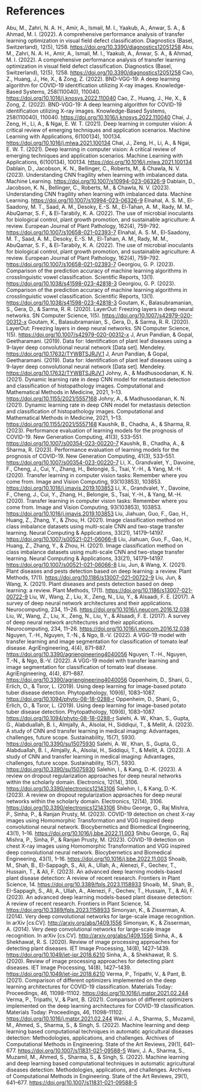 # References 
Abu, M., Zahri, N. A. H., Amir, A., Ismail, M. I., Yaakub, A., Anwar, S. A., & Ahmad, M. I. (2022). A comprehensive performance analysis of transfer learning optimization in visual field defect classification. Diagnostics (Basel, Switzerland), 12(5), 1258. https://doi.org/10.3390/diagnostics12051258
Abu, M., Zahri, N. A. H., Amir, A., Ismail, M. I., Yaakub, A., Anwar, S. A., & Ahmad, M. I. (2022). A comprehensive performance analysis of transfer learning optimization in visual field defect classification. Diagnostics (Basel, Switzerland), 12(5), 1258. https://doi.org/10.3390/diagnostics12051258
Cao, Z., Huang, J., He, X., & Zong, Z. (2022). BND-VGG-19: A deep learning algorithm for COVID-19 identification utilizing X-ray images. Knowledge-Based Systems, 258(110040), 110040. https://doi.org/10.1016/j.knosys.2022.110040
Cao, Z., Huang, J., He, X., & Zong, Z. (2022). BND-VGG-19: A deep learning algorithm for COVID-19 identification utilizing X-ray images. Knowledge-Based Systems, 258(110040), 110040. https://doi.org/10.1016/j.knosys.2022.110040
Chai, J., Zeng, H., Li, A., & Ngai, E. W. T. (2021). Deep learning in computer vision: A critical review of emerging techniques and application scenarios. Machine Learning with Applications, 6(100134), 100134. https://doi.org/10.1016/j.mlwa.2021.100134
Chai, J., Zeng, H., Li, A., & Ngai, E. W. T. (2021). Deep learning in computer vision: A critical review of emerging techniques and application scenarios. Machine Learning with Applications, 6(100134), 100134. https://doi.org/10.1016/j.mlwa.2021.100134
Dablain, D., Jacobson, K. N., Bellinger, C., Roberts, M., & Chawla, N. V. (2023). Understanding CNN fragility when learning with imbalanced data. Machine Learning. https://doi.org/10.1007/s10994-023-06326-9
Dablain, D., Jacobson, K. N., Bellinger, C., Roberts, M., & Chawla, N. V. (2023). Understanding CNN fragility when learning with imbalanced data. Machine Learning. https://doi.org/10.1007/s10994-023-06326-9
Elnahal, A. S. M., El-Saadony, M. T., Saad, A. M., Desoky, E.-S. M., El-Tahan, A. M., Rady, M. M., AbuQamar, S. F., & El-Tarabily, K. A. (2022). The use of microbial inoculants for biological control, plant growth promotion, and sustainable agriculture: A review. European Journal of Plant Pathology, 162(4), 759–792. https://doi.org/10.1007/s10658-021-02393-7
Elnahal, A. S. M., El-Saadony, M. T., Saad, A. M., Desoky, E.-S. M., El-Tahan, A. M., Rady, M. M., AbuQamar, S. F., & El-Tarabily, K. A. (2022). The use of microbial inoculants for biological control, plant growth promotion, and sustainable agriculture: A review. European Journal of Plant Pathology, 162(4), 759–792. https://doi.org/10.1007/s10658-021-02393-7
Georgiou, G. P. (2023). Comparison of the prediction accuracy of machine learning algorithms in crosslinguistic vowel classification. Scientific Reports, 13(1). https://doi.org/10.1038/s41598-023-42818-3
Georgiou, G. P. (2023). Comparison of the prediction accuracy of machine learning algorithms in crosslinguistic vowel classification. Scientific Reports, 13(1). https://doi.org/10.1038/s41598-023-42818-3
Goutam, K., Balasubramanian, S., Gera, D., & Sarma, R. R. (2020). LayerOut: Freezing layers in deep neural networks. SN Computer Science, 1(5). https://doi.org/10.1007/s42979-020-00312-x
Goutam, K., Balasubramanian, S., Gera, D., & Sarma, R. R. (2020). LayerOut: Freezing layers in deep neural networks. SN Computer Science, 1(5). https://doi.org/10.1007/s42979-020-00312-x
J, Arun Pandian, & Gopal, Geetharamani. (2019). Data for: Identification of plant leaf diseases using a 9-layer deep convolutional neural network [Data set]. Mendeley. https://doi.org/10.17632/TYWBTSJRJV.1
J, Arun Pandian, & Gopal, Geetharamani. (2019). Data for: Identification of plant leaf diseases using a 9-layer deep convolutional neural network [Data set]. Mendeley. https://doi.org/10.17632/TYWBTSJRJV.1
Johny, A., & Madhusoodanan, K. N. (2021). Dynamic learning rate in deep CNN model for metastasis detection and classification of histopathology images. Computational and Mathematical Methods in Medicine, 2021, 1–13. https://doi.org/10.1155/2021/5557168
Johny, A., & Madhusoodanan, K. N. (2021). Dynamic learning rate in deep CNN model for metastasis detection and classification of histopathology images. Computational and Mathematical Methods in Medicine, 2021, 1–13. https://doi.org/10.1155/2021/5557168
Kaushik, B., Chadha, A., & Sharma, R. (2023). Performance evaluation of learning models for the prognosis of COVID-19. New Generation Computing, 41(3), 533–551. https://doi.org/10.1007/s00354-023-00220-7
Kaushik, B., Chadha, A., & Sharma, R. (2023). Performance evaluation of learning models for the prognosis of COVID-19. New Generation Computing, 41(3), 533–551. https://doi.org/10.1007/s00354-023-00220-7
Li, X., Grandvalet, Y., Davoine, F., Cheng, J., Cui, Y., Zhang, H., Belongie, S., Tsai, Y.-H., & Yang, M.-H. (2020). Transfer learning in computer vision tasks: Remember where you come from. Image and Vision Computing, 93(103853), 103853. https://doi.org/10.1016/j.imavis.2019.103853
Li, X., Grandvalet, Y., Davoine, F., Cheng, J., Cui, Y., Zhang, H., Belongie, S., Tsai, Y.-H., & Yang, M.-H. (2020). Transfer learning in computer vision tasks: Remember where you come from. Image and Vision Computing, 93(103853), 103853. https://doi.org/10.1016/j.imavis.2019.103853
Liu, Jiahuan, Guo, F., Gao, H., Huang, Z., Zhang, Y., & Zhou, H. (2021). Image classification method on class imbalance datasets using multi-scale CNN and two-stage transfer learning. Neural Computing & Applications, 33(21), 14179–14197. https://doi.org/10.1007/s00521-021-06066-8
Liu, Jiahuan, Guo, F., Gao, H., Huang, Z., Zhang, Y., & Zhou, H. (2021). Image classification method on class imbalance datasets using multi-scale CNN and two-stage transfer learning. Neural Computing & Applications, 33(21), 14179–14197. https://doi.org/10.1007/s00521-021-06066-8
Liu, Jun, & Wang, X. (2021). Plant diseases and pests detection based on deep learning: a review. Plant Methods, 17(1). https://doi.org/10.1186/s13007-021-00722-9
Liu, Jun, & Wang, X. (2021). Plant diseases and pests detection based on deep learning: a review. Plant Methods, 17(1). https://doi.org/10.1186/s13007-021-00722-9
Liu, W., Wang, Z., Liu, X., Zeng, N., Liu, Y., & Alsaadi, F. E. (2017). A survey of deep neural network architectures and their applications. Neurocomputing, 234, 11–26. https://doi.org/10.1016/j.neucom.2016.12.038
Liu, W., Wang, Z., Liu, X., Zeng, N., Liu, Y., & Alsaadi, F. E. (2017). A survey of deep neural network architectures and their applications. Neurocomputing, 234, 11–26. https://doi.org/10.1016/j.neucom.2016.12.038
Nguyen, T.-H., Nguyen, T.-N., & Ngo, B.-V. (2022). A VGG-19 model with transfer learning and image segmentation for classification of tomato leaf disease. AgriEngineering, 4(4), 871–887. https://doi.org/10.3390/agriengineering4040056
Nguyen, T.-H., Nguyen, T.-N., & Ngo, B.-V. (2022). A VGG-19 model with transfer learning and image segmentation for classification of tomato leaf disease. AgriEngineering, 4(4), 871–887. https://doi.org/10.3390/agriengineering4040056
Oppenheim, D., Shani, G., Erlich, O., & Tsror, L. (2019). Using deep learning for image-based potato tuber disease detection. Phytopathology, 109(6), 1083–1087. https://doi.org/10.1094/phyto-08-18-0288-r
Oppenheim, D., Shani, G., Erlich, O., & Tsror, L. (2019). Using deep learning for image-based potato tuber disease detection. Phytopathology, 109(6), 1083–1087. https://doi.org/10.1094/phyto-08-18-0288-r
Salehi, A. W., Khan, S., Gupta, G., Alabduallah, B. I., Almjally, A., Alsolai, H., Siddiqui, T., & Mellit, A. (2023). A study of CNN and transfer learning in medical imaging: Advantages, challenges, future scope. Sustainability, 15(7), 5930. https://doi.org/10.3390/su15075930
Salehi, A. W., Khan, S., Gupta, G., Alabduallah, B. I., Almjally, A., Alsolai, H., Siddiqui, T., & Mellit, A. (2023). A study of CNN and transfer learning in medical imaging: Advantages, challenges, future scope. Sustainability, 15(7), 5930. https://doi.org/10.3390/su15075930
Salehin, I., & Kang, D.-K. (2023). A review on dropout regularization approaches for deep neural networks within the scholarly domain. Electronics, 12(14), 3106. https://doi.org/10.3390/electronics12143106
Salehin, I., & Kang, D.-K. (2023). A review on dropout regularization approaches for deep neural networks within the scholarly domain. Electronics, 12(14), 3106. https://doi.org/10.3390/electronics12143106
Shibu George, G., Raj Mishra, P., Sinha, P., & Ranjan Prusty, M. (2023). COVID-19 detection on chest X-ray images using Homomorphic Transformation and VGG inspired deep convolutional neural network. Biocybernetics and Biomedical Engineering, 43(1), 1–16. https://doi.org/10.1016/j.bbe.2022.11.003
Shibu George, G., Raj Mishra, P., Sinha, P., & Ranjan Prusty, M. (2023). COVID-19 detection on chest X-ray images using Homomorphic Transformation and VGG inspired deep convolutional neural network. Biocybernetics and Biomedical Engineering, 43(1), 1–16. https://doi.org/10.1016/j.bbe.2022.11.003
Shoaib, M., Shah, B., EI-Sappagh, S., Ali, A., Ullah, A., Alenezi, F., Gechev, T., Hussain, T., & Ali, F. (2023). An advanced deep learning models-based plant disease detection: A review of recent research. Frontiers in Plant Science, 14. https://doi.org/10.3389/fpls.2023.1158933
Shoaib, M., Shah, B., EI-Sappagh, S., Ali, A., Ullah, A., Alenezi, F., Gechev, T., Hussain, T., & Ali, F. (2023). An advanced deep learning models-based plant disease detection: A review of recent research. Frontiers in Plant Science, 14. https://doi.org/10.3389/fpls.2023.1158933
Simonyan, K., & Zisserman, A. (2014). Very deep convolutional networks for large-scale image recognition. In arXiv [cs.CV]. http://arxiv.org/abs/1409.1556
Simonyan, K., & Zisserman, A. (2014). Very deep convolutional networks for large-scale image recognition. In arXiv [cs.CV]. http://arxiv.org/abs/1409.1556
Sinha, A., & Shekhawat, R. S. (2020). Review of image processing approaches for detecting plant diseases. IET Image Processing, 14(8), 1427–1439. https://doi.org/10.1049/iet-ipr.2018.6210
Sinha, A., & Shekhawat, R. S. (2020). Review of image processing approaches for detecting plant diseases. IET Image Processing, 14(8), 1427–1439. https://doi.org/10.1049/iet-ipr.2018.6210
Verma, P., Tripathi, V., & Pant, B. (2021). Comparison of different optimizers implemented on the deep learning architectures for COVID-19 classification. Materials Today: Proceedings, 46, 11098–11102. https://doi.org/10.1016/j.matpr.2021.02.244
Verma, P., Tripathi, V., & Pant, B. (2021). Comparison of different optimizers implemented on the deep learning architectures for COVID-19 classification. Materials Today: Proceedings, 46, 11098–11102. https://doi.org/10.1016/j.matpr.2021.02.244
Wani, J. A., Sharma, S., Muzamil, M., Ahmed, S., Sharma, S., & Singh, S. (2022). Machine learning and deep learning based computational techniques in automatic agricultural diseases detection: Methodologies, applications, and challenges. Archives of Computational Methods in Engineering. State of the Art Reviews, 29(1), 641–677. https://doi.org/10.1007/s11831-021-09588-5
Wani, J. A., Sharma, S., Muzamil, M., Ahmed, S., Sharma, S., & Singh, S. (2022). Machine learning and deep learning based computational techniques in automatic agricultural diseases detection: Methodologies, applications, and challenges. Archives of Computational Methods in Engineering. State of the Art Reviews, 29(1), 641–677. https://doi.org/10.1007/s11831-021-09588-5

